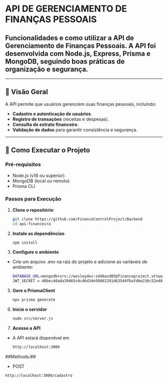 # API DE GERENCIAMENTO DE FINANÇAS PESSOAIS

## Funcionalidades e como utilizar a API de Gerenciamento de Finanças Pessoais. A API foi desenvolvida com **Node.js**, **Express**, **Prisma** e **MongoDB**, seguindo boas práticas de organização e segurança.

---

## 🚀 Visão Geral

A API permite que usuários gerenciem suas finanças pessoais, incluindo:

- **Cadastro e autenticação de usuários**.
- **Registro de transações** (receitas e despesas).
- **Consulta de extrato financeiro**.
- **Validação de dados** para garantir consistência e segurança.

---

## 🔧 Como Executar o Projeto

### **Pré-requisitos**
- Node.js (v16 ou superior)
- MongoDB (local ou remoto)
- Prisma CLI

### **Passos para Execução**

1. **Clone o repositório**:
   ```bash
   git clone https://github.com/FinanceControlProject/Backend
   cd api-financeira

2. **Instale as dependências**
   ```bash
   npm install
   
3. **Configure o ambiente** <br>
- Crie um arquivo .env na raiz do projeto e adicione as variáveis de ambiente:
   ```bash
   DATABASE_URL=mongodb+srv://wesleydev:sd46asd85@financeproject.vttwa.mongodb.net/FinanceProject?retryWrites=true&w=majority&appName=FinanceProject
   JWT_SECRET = 48bec4dada39465c0c46d34e58862291d63544fbafdbe216c52e48b8d8965a22

5. **Gere o PrismaClient**
   ```bash
   npx prisma generate

6. **Inicie o servidor**
   ```bash
   node src/server.js

7. **Acesse a API**
- A API estará disponével em
   ```bash
   http://localhost:3000

##Methods:##
- POST
```bash
http://localhost:3000/cadastro

